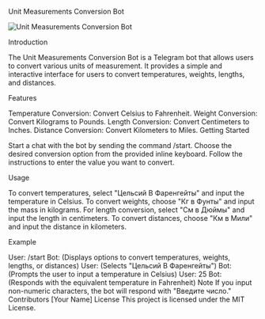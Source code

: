 Unit Measurements Conversion Bot

![Unit Measurements Conversion Bot](https://tlgrm.ru/_/stickers/6be/bac/6bebac93-1f42-4f06-972d-be9211de33f2/8.webp)

Introduction

The Unit Measurements Conversion Bot is a Telegram bot that allows users to convert various units of measurement. It provides a simple and interactive interface for users to convert temperatures, weights, lengths, and distances.

Features

Temperature Conversion: Convert Celsius to Fahrenheit.
Weight Conversion: Convert Kilograms to Pounds.
Length Conversion: Convert Centimeters to Inches.
Distance Conversion: Convert Kilometers to Miles.
Getting Started

Start a chat with the bot by sending the command /start.
Choose the desired conversion option from the provided inline keyboard.
Follow the instructions to enter the value you want to convert.

Usage

To convert temperatures, select "Цельсий В Фаренгейты" and input the temperature in Celsius.
To convert weights, choose "Кг в Фунты" and input the mass in kilograms.
For length conversion, select "См в Дюймы" and input the length in centimeters.
To convert distances, choose "Км в Мили" and input the distance in kilometers.

Example

User: /start
Bot: (Displays options to convert temperatures, weights, lengths, or distances)
User: (Selects "Цельсий В Фаренгейты")
Bot: (Prompts the user to input a temperature in Celsius)
User: 25
Bot: (Responds with the equivalent temperature in Fahrenheit)
Note
If you input non-numeric characters, the bot will respond with "Введите число."
Contributors
[Your Name]
License
This project is licensed under the MIT License.
